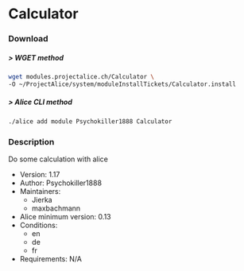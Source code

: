 # Calculator

### Download

##### > WGET method
```bash
wget modules.projectalice.ch/Calculator \
-O ~/ProjectAlice/system/moduleInstallTickets/Calculator.install
```

##### > Alice CLI method
```bash
./alice add module Psychokiller1888 Calculator
```

### Description
Do some calculation with alice

- Version: 1.17
- Author: Psychokiller1888
- Maintainers:
  - Jierka
  - maxbachmann
- Alice minimum version: 0.13
- Conditions:
  - en
  - de
  - fr
- Requirements: N/A
